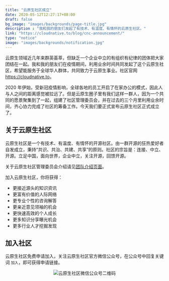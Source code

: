 ```yaml
---
title: "云原生社区成立"
date: 2020-05-12T12:27:17+08:00
draft: false
bg_image: "images/backgrounds/page-title.jpg"
description : "我和我的朋友们发起了有技术、有温度、有情怀的云原生社区。"
link: "https://cloudnative.to/blog/cnc-announcement/"
type: "notice"
image: "images/backgrounds/notification.jpg"
---
```


云原生领域近几年来群英荟萃，但缺乏一个企业中立的有组织有纪律的团体把大家团结在一起。我和我的朋友们在疫情期间，利用业余时间共同发起了这个云原生社区，希望能服务于全球华人群体，共同致力于云原生事业。社区官网 <https://cloudnative.to>。

2020 年伊始，受新冠疫情影响，全球各地的员工开启了在家办公的模式，因此人与人之间的距离感觉被拉远了。但是云原生圈子里有我们这样一群人，因为一个共同的愿景聚集到了一起，组建了社区管理委员会，并在过去的三个月里利用业余时间，齐心协力完成了社区的筹备工作。今天我们要正式宣布云原生社区正式成立了。

## 关于云原生社区

云原生社区是一个有技术、有温度、有情怀的开源社区。由一群开源的狂热爱好者自发成立，秉持“共识、共治、共建、共享”的原则。社区的宗旨是：连接、中立、开源。立足中国，面向世界，企业中立，关注开源，回馈开源。

关于云原生社区管理委员会介绍请见[团队介绍页面](https://cloudnative.to/team/)。

加入云原生社区，你将获得：

- 更接近源头的知识资讯 
- 更富有价值的人际网络
- 更专业个性的咨询解答 
- 更亲近意见领袖的机会
- 更快速高效的个人成长
- 更多知识分享曝光机会
- 更多行业人才挖掘发现

## 加入社区

云原生社区免费申请加入，关注云原生社区官方微信公众号，在公众号中回复关键词 `加入`，即可获得申请链接。

<p align="center">
  <img src="https://tva1.sinaimg.cn/large/007S8ZIlly1geprr951izj303k03k0sl.jpg"  title="云原生社区微信公众号二维码" alt="云原生社区微信公众号二维码">
</p>
